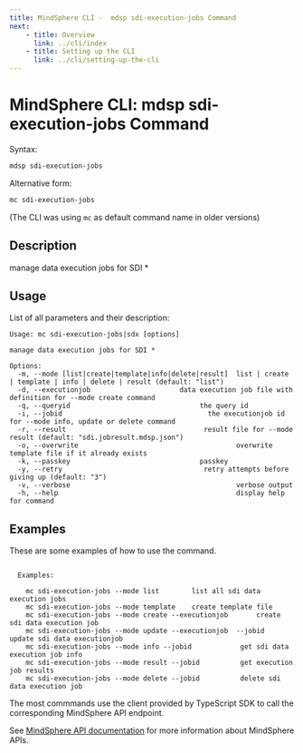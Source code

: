 ```yaml
---
title: MindSphere CLI -  mdsp sdi-execution-jobs Command
next:
    - title: Overview
      link: ../cli/index
    - title: Setting up the CLI
      link: ../cli/setting-up-the-cli
---
```



# MindSphere CLI: mdsp sdi-execution-jobs Command

Syntax:

```bash
mdsp sdi-execution-jobs
```

Alternative form:

```bash
mc sdi-execution-jobs
```

(The CLI was using `mc` as default command name in older versions)

## Description

manage data execution jobs for SDI *

## Usage

List of all parameters and their description:

```text
Usage: mc sdi-execution-jobs|sdx [options]

manage data execution jobs for SDI *

Options:
  -m, --mode [list|create|template|info|delete|result]  list | create | template | info | delete | result (default: "list")
  -d, --executionjob                      data execution job file with definition for --mode create command
  -q, --queryid                                the query id
  -i, --jobid                                    the executionjob id for --mode info, update or delete command
  -r, --result                                  result file for --mode result (default: "sdi.jobresult.mdsp.json")
  -o, --overwrite                                       overwrite template file if it already exists
  -k, --passkey                                passkey
  -y, --retry                                   retry attempts before giving up (default: "3")
  -v, --verbose                                         verbose output
  -h, --help                                            display help for command

```

## Examples

These are some examples of how to use the command. 

```text

  Examples:

    mc sdi-execution-jobs --mode list 		 list all sdi data execution jobs
    mc sdi-execution-jobs --mode template 	 create template file
    mc sdi-execution-jobs --mode create --executionjob  	 create sdi data execution job
    mc sdi-execution-jobs --mode update --executionjob  --jobid                                                                                      		 update sdi data executionjob
    mc sdi-execution-jobs --mode info --jobid    		 get sdi data execution job info
    mc sdi-execution-jobs --mode result --jobid    		 get execution job results
    mc sdi-execution-jobs --mode delete --jobid  		 delete sdi data execution job

```

The most commmands use the client provided by TypeScript SDK to call the corresponding MindSphere API endpoint.

See [MindSphere API documentation](https://documentation.mindsphere.io/MindSphere/apis/index.html) for more information about MindSphere APIs.